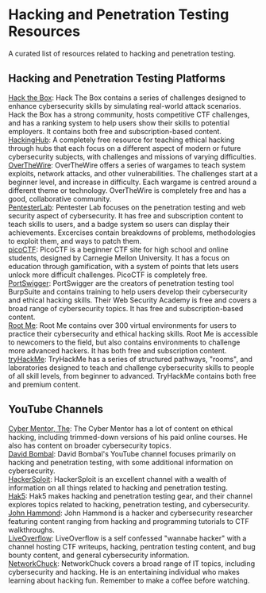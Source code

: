 # Hacking and Penetration Testing Resources  

A curated list of resources related to hacking and penetration testing.

## Hacking and Penetration Testing Platforms

[Hack the Box](https://www.hackthebox.com): Hack The Box contains a series of challenges designed to enhance cybersecurity skills by simulating real-world attack scenarios. Hack the Box has a strong community, hosts competitive CTF challenges, and has a ranking system to help users show their skills to potential employers. It contains both free and subscription-based content.  
[HackingHub](https://app.hackinghub.io): A completely free resource for teaching ethical hacking through hubs that each focus on a different aspect of modern or future cybersecurity subjects, with challenges and missions of varying difficulties.  
[OverTheWire](): OverTheWire offers a series of wargames to teach system exploits, network attacks, and other vulnerabilities. The challenges start at a beginner level, and increase in difficulty. Each wargame is centred around a different theme or technology. OverTheWire is completely free and has a good, collaborative community.  
[PentesterLab](https://pentesterlab.com): Pentester Lab focuses on the penetration testing and web security aspect of cybersecurity. It has free and subscription content to teach skills to users, and a badge system so users can display their achievements. Excercises contain breakdowns of problems, methodologies to exploit them, and ways to patch them.  
[picoCTF](https://picoctf.org): PicoCTF is a beginner CTF site for high school and online students, designed by Carnegie Mellon University. It has a focus on education through gamification, with a system of points that lets users unlock more difficult challenges. PicoCTF is completely free.  
[PortSwigger](https://portswigger.net): PortSwigger are the creators of penetration testing tool BurpSuite and contains training to help users develop their cybersecurity and ethical hacking skills. Their Web Security Academy is free and covers a broad range of cybersecurity topics. It has free and subscription-based content.  
[Root Me](https://www.root-me.org): Root Me contains over 300 virtual environments for users to practice their cybersecurity and ethical hacking skills. Root Me is accessible to newcomers to the field, but also contains environments to challenge more advanced hackers. It has both free and subscription content.  
[tryHackMe](https://tryhackme.com): TryHackMe has a series of structured pathways, "rooms", and laboratories designed to teach and challenge cybersecurity skills to people of all skill levels, from beginner to advanced. TryHackMe contains both free and premium content.  

## YouTube Channels  

[Cyber Mentor, The](https://www.youtube.com/channel/UC0ArlFuFYMpEewyRBzdLHiw): The Cyber Mentor has a lot of content on ethical hacking, including trimmed-down versions of his paid online courses. He also has content on broader cybersecurity topics.  
[David Bombal](https://www.youtube.com/channel/UCP7WmQ_U4GB3K51Od9QvM0w): David Bombal's YouTube channel focuses primarily on hacking and penetration testing, with some additional information on cybersecurity.  
[HackerSploit](https://www.youtube.com/channel/UC0ZTPkdxlAKf-V33tqXwi3Q): HackerSploit is an excellent channel with a wealth of information on all things related to hacking and penetration testing.  
[Hak5](https://www.youtube.com/channel/UC3s0BtrBJpwNDaflRSoiieQ): Hak5 makes hacking and penetration testing gear, and their channel explores topics related to hacking, penetration testing, and cybersecurity.  
[John Hammond](https://www.youtube.com/channel/UCVeW9qkBjo3zosnqUbG7CFw): John Hammond is a hacker and cybersecurity researcher featuring content ranging from hacking and programming tutorials to CTF walkthroughs.  
[LiveOverflow](https://www.youtube.com/channel/UClcE-kVhqyiHCcjYwcpfj9w): LiveOverflow is a self confessed "wannabe hacker" with a channel hosting CTF writeups, hacking, pentration testing content, and bug bounty content, and general cybersecurity information.  
[NetworkChuck](https://www.youtube.com/channel/UC9x0AN7BWHpCDHSm9NiJFJQ): NetworkChuck covers a broad range of IT topics, including cybersecurity and hacking. He is an entertaining individual who makes learning about hacking fun. Remember to make a coffee before watching.  